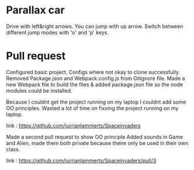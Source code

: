 # Parallax car
Drive with left&right arrows. You can jump with up arrow. Switch between different jump modes with 'o' and 'p' keys.

# Pull request
Configured basic project. Configs where not okay to clone successfully. Removed Package.json and Webpack.config.js from Gitignore file. Made a new Webpack file to build the files & added package.json file so the node modules could be installed.

Because I couldnt get the project running on my laptop I couldnt add some OO principles. Wasted a lot of time on fixxing the project running on my laptop.

link : https://github.com/jurrianlammerts/Spaceinvaders 

Made a second pull request to show OO principle
Added sounds in Game and Alien, made them both private because theire only be used in their own class.

link : https://github.com/jurrianlammerts/Spaceinvaders/pull/3
